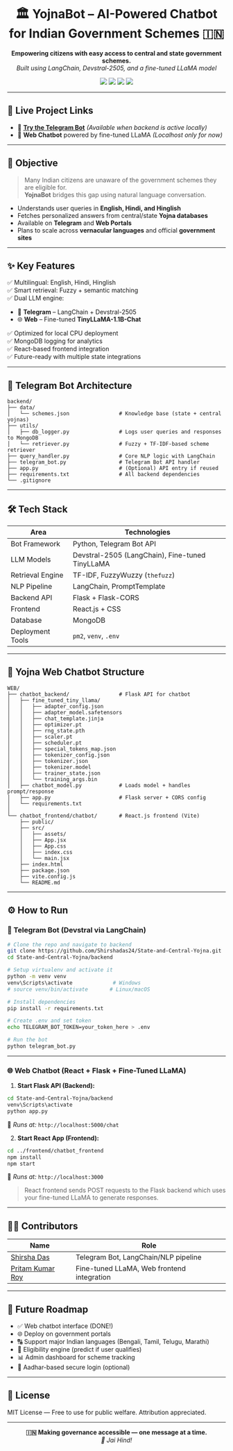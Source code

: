 <h1 align="center">🏛️ YojnaBot – AI-Powered Chatbot for Indian Government Schemes 🇮🇳</h1>

<p align="center">
  <b>Empowering citizens with easy access to central and state government schemes.</b><br />
  <i>Built using LangChain, Devstral-2505, and a fine-tuned LLaMA model</i>
</p>

<p align="center">
  <img src="https://img.shields.io/badge/NLP-GovSchemes-blue?style=flat-square" />
  <img src="https://img.shields.io/badge/LLM-LLaMA--based-green?style=flat-square" />
  <img src="https://img.shields.io/badge/Platform-Telegram%20%7C%20Web-critical?style=flat-square" />
  <img src="https://img.shields.io/badge/Language-Hindi%2FEnglish%2FHinglish-informational?style=flat-square" />
</p>

---

## 🔗 Live Project Links

- 🤖 [**Try the Telegram Bot**](https://t.me/YOUR_BOT_USERNAME) *(Available when backend is active locally)*
- 💬 **Web Chatbot** powered by fine-tuned LLaMA *(Localhost only for now)*

---

## 🎯 Objective

> Many Indian citizens are unaware of the government schemes they are eligible for.  
> **YojnaBot** bridges this gap using natural language conversation.

- Understands user queries in **English, Hindi, and Hinglish**
- Fetches personalized answers from central/state **Yojna databases**
- Available on **Telegram** and **Web Portals**
- Plans to scale across **vernacular languages** and official **government sites**

---

## ✨ Key Features

✅ Multilingual: English, Hindi, Hinglish  
✅ Smart retrieval: Fuzzy + semantic matching  
✅ Dual LLM engine:
- 📱 **Telegram** – LangChain + Devstral-2505
- 🌐 **Web** – Fine-tuned **TinyLLaMA-1.1B-Chat**

✅ Optimized for local CPU deployment  
✅ MongoDB logging for analytics  
✅ React-based frontend integration  
✅ Future-ready with multiple state integrations

---

## 🧠 Telegram Bot Architecture

```
backend/
├── data/
│   └── schemes.json                # Knowledge base (state + central yojnas)
├── utils/
│   ├── db_logger.py                # Logs user queries and responses to MongoDB
│   └── retriever.py                # Fuzzy + TF-IDF-based scheme retriever
├── query_handler.py                # Core NLP logic with LangChain
├── telegram_bot.py                 # Telegram Bot API handler
├── app.py                          # (Optional) API entry if reused
├── requirements.txt                # All backend dependencies
└── .gitignore

```

---

## 🛠 Tech Stack

| Area             | Technologies |
|------------------|--------------|
| Bot Framework    | Python, Telegram Bot API |
| LLM Models       | Devstral-2505 (LangChain), Fine-tuned TinyLLaMA |
| Retrieval Engine | TF-IDF, FuzzyWuzzy (`thefuzz`) |
| NLP Pipeline     | LangChain, PromptTemplate |
| Backend API      | Flask + Flask-CORS |
| Frontend         | React.js + CSS |
| Database         | MongoDB |
| Deployment Tools | `pm2`, `venv`, `.env` |

---

## 📁 Yojna Web Chatbot Structure

```
WEB/
├── chatbot_backend/                # Flask API for chatbot
│   ├── fine_tuned_tiny_llama/
│   │   ├── adapter_config.json
│   │   ├── adapter_model.safetensors
│   │   ├── chat_template.jinja
│   │   ├── optimizer.pt
│   │   ├── rng_state.pth
│   │   ├── scaler.pt
│   │   ├── scheduler.pt
│   │   ├── special_tokens_map.json
│   │   ├── tokenizer_config.json
│   │   ├── tokenizer.json
│   │   ├── tokenizer.model
│   │   ├── trainer_state.json
│   │   └── training_args.bin
│   ├── chatbot_model.py            # Loads model + handles prompt/response
│   ├── app.py                      # Flask server + CORS config
│   └── requirements.txt
│
└── chatbot_frontend/chatbot/       # React.js frontend (Vite)
    ├── public/
    ├── src/
    │   ├── assets/
    │   ├── App.jsx
    │   ├── App.css
    │   ├── index.css
    │   └── main.jsx
    ├── index.html
    ├── package.json
    ├── vite.config.js
    └── README.md

```

---

## ⚙️ How to Run

### 🚀 Telegram Bot (Devstral via LangChain)

```bash
# Clone the repo and navigate to backend
git clone https://github.com/Shirshadas24/State-and-Central-Yojna.git
cd State-and-Central-Yojna/backend

# Setup virtualenv and activate it
python -m venv venv
venv\Scripts\activate             # Windows
# source venv/bin/activate       # Linux/macOS

# Install dependencies
pip install -r requirements.txt

# Create .env and set token
echo TELEGRAM_BOT_TOKEN=your_token_here > .env

# Run the bot
python telegram_bot.py
```

---

### 🌐 Web Chatbot (React + Flask + Fine-Tuned LLaMA)

1. **Start Flask API (Backend):**

```bash
cd State-and-Central-Yojna/backend
venv\Scripts\activate
python app.py
```

📍 *Runs at:* `http://localhost:5000/chat`

2. **Start React App (Frontend):**

```bash
cd ../frontend/chatbot_frontend
npm install
npm start
```

📍 *Runs at:* `http://localhost:3000`

> React frontend sends POST requests to the Flask backend which uses your fine-tuned LLaMA to generate responses.

---

## 👨‍💻 Contributors

| Name | Role |
|------|------|
| [Shirsha Das](https://shirshadas.vercel.app/) | Telegram Bot, LangChain/NLP pipeline |
| [Pritam Kumar Roy](https://pritam-kumar-roy.vercel.app/) | Fine-tuned LLaMA, Web frontend integration |

---

## 🌱 Future Roadmap

- ✅ Web chatbot interface (DONE!)
- 🌐 Deploy on government portals
- 🔠 Support major Indian languages (Bengali, Tamil, Telugu, Marathi)
- 🎯 Eligibility engine (predict if user qualifies)
- 📊 Admin dashboard for scheme tracking
- 🔐 Aadhar-based secure login (optional)

---

## 📜 License

MIT License — Free to use for public welfare. Attribution appreciated.

---

<p align="center"><b>🇮🇳 Making governance accessible — one message at a time.</b><br/><i>🙌 Jai Hind!</i></p>
